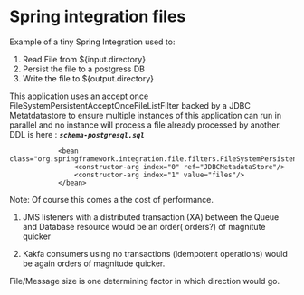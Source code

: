 # Spring integration files

Example of a tiny Spring Integration used to:
 
1. Read File from ${input.directory}
2. Persist the file to a postgress DB
3. Write the file to ${output.directory}

This application uses an accept once FileSystemPersistentAcceptOnceFileListFilter backed by a JDBC Metatdatastore to ensure multiple instances of this application 
can run in parallel and no instance will process a file already
processed by another. 
DDL is here  : _**`schema-postgresql.sql`**_

                <bean class="org.springframework.integration.file.filters.FileSystemPersistentAcceptOnceFileListFilter">
                    <constructor-arg index="0" ref="JDBCMetadataStore"/>
                    <constructor-arg index="1" value="files"/>
                </bean>
                
Note: Of course this comes a the cost of performance.
 
1. JMS listeners with a distributed transaction (XA) between the Queue and Database resource would be an order( orders?) of magnitute quicker

2. Kakfa consumers using no transactions (idempotent operations) would be
again orders of magnitude quicker.

File/Message size is one determining factor in which direction would go.
 